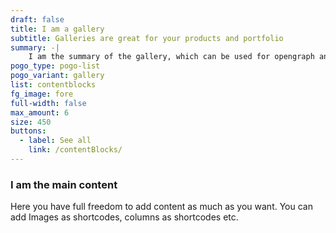 ```yaml
---
draft: false
title: I am a gallery
subtitle: Galleries are great for your products and portfolio
summary: -|
    I am the summary of the gallery, which can be used for opengraph and SEO descriptions
pogo_type: pogo-list
pogo_variant: gallery
list: contentblocks
fg_image: fore
full-width: false
max_amount: 6
size: 450
buttons:
  - label: See all
    link: /contentBlocks/
---
```

### I am the main content

Here you have full freedom to add content as much as you want.
You can add  Images as shortcodes, columns as shortcodes etc.
